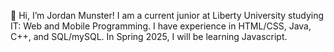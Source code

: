 👋 Hi, I’m Jordan Munster!
I am a current junior at Liberty University studying IT: Web and Mobile Programming. 
I have experience in HTML/CSS, Java, C++, and SQL/mySQL. In Spring 2025, I will be learning Javascript.


